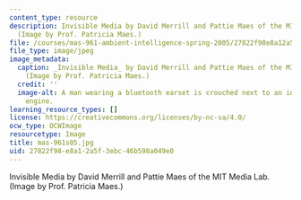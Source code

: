 ```yaml
---
content_type: resource
description: Invisible Media by David Merrill and Pattie Maes of the MIT Media Lab.
  (Image by Prof. Patricia Maes.)
file: /courses/mas-961-ambient-intelligence-spring-2005/27822f98e8a12a5f3ebc46b598a049e0_mas-961s05.jpg
file_type: image/jpeg
image_metadata:
  caption: _Invisible Media_ by David Merrill and Pattie Maes of the MIT Media Lab.
    (Image by Prof. Patricia Maes.)
  credit: ''
  image-alt: A man wearing a bluetooth earset is crouched next to an internal combustion
    engine.
learning_resource_types: []
license: https://creativecommons.org/licenses/by-nc-sa/4.0/
ocw_type: OCWImage
resourcetype: Image
title: mas-961s05.jpg
uid: 27822f98-e8a1-2a5f-3ebc-46b598a049e0
---
```

Invisible Media by David Merrill and Pattie Maes of the MIT Media Lab. (Image by Prof. Patricia Maes.)